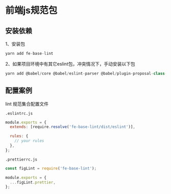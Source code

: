 # 前端js规范包

## 安装依赖

1、安装包

```js
yarn add fe-base-lint
```

2、如果项目环境中有其它eslint包，冲突情况下，手动安装以下包

```js
yarn add @babel/core @babel/eslint-parser @babel/plugin-proposal-class-properties @babel/plugin-proposal-decorators @babel/preset-env @babel/preset-react @babel/preset-typescript
```

## 配置案例

lint 规范集合配置文件

`.eslintrc.js`

```js
module.exports = {
  extends: [require.resolve('fe-base-lint/dist/eslint')],

  rules: {
    // your rules
  },
};
```

`.prettierrc.js`

```js
const figLint = require('fe-base-lint');

module.exports = {
  ...figLint.prettier,
};
```
